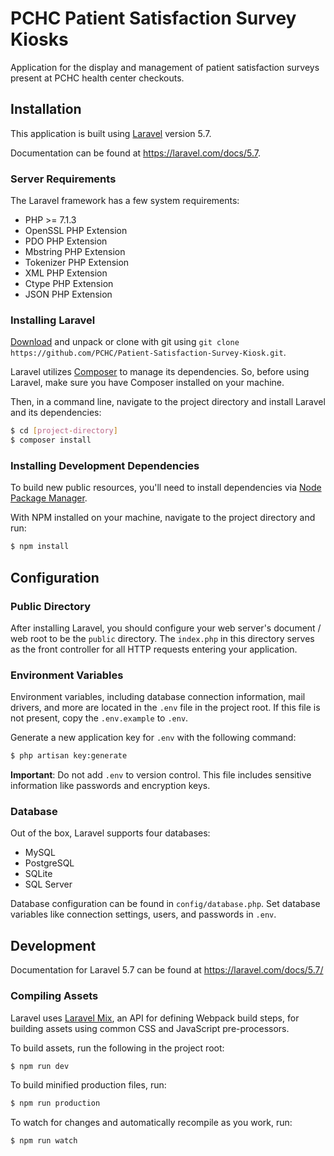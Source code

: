 # PCHC Patient Satisfaction Survey Kiosks

Application for the display and management of patient satisfaction surveys present at PCHC health center checkouts.

## Installation

This application is built using [Laravel](https://laravel.com/) version 5.7.

Documentation can be found at https://laravel.com/docs/5.7.

### Server Requirements

The Laravel framework has a few system requirements:

 - PHP >= 7.1.3
 - OpenSSL PHP Extension
 - PDO PHP Extension
 - Mbstring PHP Extension
 - Tokenizer PHP Extension
 - XML PHP Extension
 - Ctype PHP Extension
 - JSON PHP Extension

 ### Installing Laravel

[Download](https://github.com/PCHC/Patient-Satisfaction-Survey-Kiosk/archive/master.zip) and unpack or clone with git using `git clone https://github.com/PCHC/Patient-Satisfaction-Survey-Kiosk.git`.

Laravel utilizes [Composer](https://getcomposer.org/) to manage its dependencies. So, before using Laravel, make sure you have Composer installed on your machine.

Then, in a command line, navigate to the project directory and install Laravel and its dependencies:

```bash
$ cd [project-directory]
$ composer install
```

### Installing Development Dependencies

To build new public resources, you'll need to install dependencies via [Node Package Manager](https://www.npmjs.com/get-npm).

With NPM installed on your machine, navigate to the project directory and run:

```bash
$ npm install
```

## Configuration

### Public Directory

After installing Laravel, you should configure your web server's document / web root to be the `public` directory. The `index.php` in this directory serves as the front controller for all HTTP requests entering your application.

### Environment Variables

Environment variables, including database connection information, mail drivers, and more are located in the `.env` file in the project root. If this file is not present, copy the `.env.example` to `.env`.

Generate a new application key for `.env` with the following command:

```bash
$ php artisan key:generate
```

**Important**: Do not add `.env` to version control. This file includes sensitive information like passwords and encryption keys.

### Database

Out of the box, Laravel supports four databases:

 - MySQL
 - PostgreSQL
 - SQLite
 - SQL Server

Database configuration can be found in `config/database.php`. Set database variables like connection settings, users, and passwords in `.env`.

## Development

Documentation for Laravel 5.7 can be found at https://laravel.com/docs/5.7/

### Compiling Assets

Laravel uses [Laravel Mix](https://laravel.com/docs/5.7/mix), an API for defining Webpack build steps, for building assets using common CSS and JavaScript pre-processors.

To build assets, run the following in the project root:

```bash
$ npm run dev
```

To build minified production files, run:

```bash
$ npm run production
```

To watch for changes and automatically recompile as you work, run:

```bash
$ npm run watch
```
